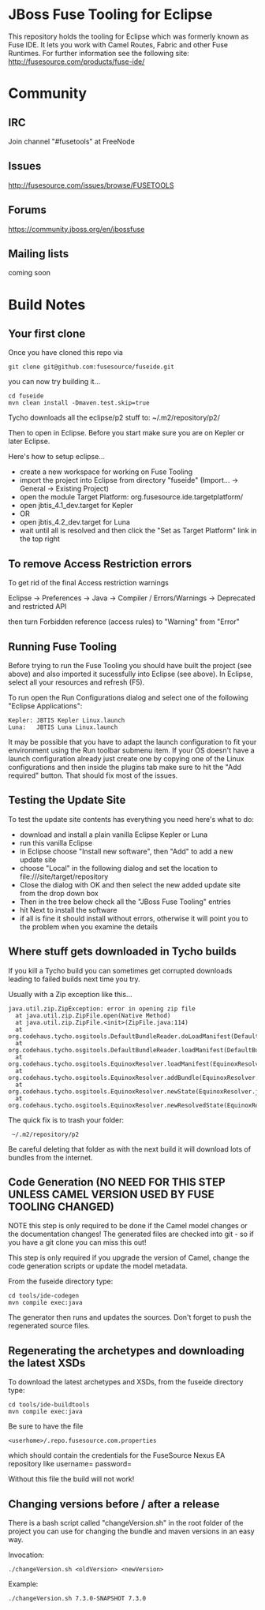 JBoss Fuse Tooling for Eclipse
================

This repository holds the tooling for Eclipse which was formerly known as Fuse IDE. It lets you work with Camel Routes, Fabric and other Fuse Runtimes.
For further information see the following site: http://fusesource.com/products/fuse-ide/

Community
================

IRC
----------------
Join channel "#fusetools" at FreeNode

Issues
----------------
http://fusesource.com/issues/browse/FUSETOOLS

Forums
----------------
https://community.jboss.org/en/jbossfuse

Mailing lists
----------------
coming soon



Build Notes
================

Your first clone
----------------
Once you have cloned this repo via

    git clone git@github.com:fusesource/fuseide.git
    
you can now try building it...

    cd fuseide
    mvn clean install -Dmaven.test.skip=true

Tycho downloads all the eclipse/p2 stuff to: ~/.m2/repository/p2/

Then to open in Eclipse. Before you start make sure you are on Kepler or later Eclipse.

Here's how to setup eclipse...

* create a new workspace for working on Fuse Tooling
* import the project into Eclipse from directory "fuseide" (Import... -> General -> Existing Project)
* open the module Target Platform: org.fusesource.ide.targetplatform/
* open jbtis_4.1_dev.target for Kepler
* OR
* open jbtis_4.2_dev.target for Luna
* wait until all is resolved and then click the "Set as Target Platform" link in the top right


To remove Access Restriction errors
-----------------------------------
To get rid of the final Access restriction warnings

  Eclipse -> Preferences -> Java -> Compiler / Errors/Warnings -> Deprecated and restricted API

then turn Forbidden reference (access rules) to "Warning" from "Error"


Running Fuse Tooling
----------------

Before trying to run the Fuse Tooling you should have built the project (see above) and also imported it sucessfully into Eclipse (see above). 
In Eclipse, select all your resources and refresh (F5).

To run open the Run Configurations dialog and select one of the following "Eclipse Applications":

    Kepler: JBTIS Kepler Linux.launch
    Luna:   JBTIS Luna Linux.launch

It may be possible that you have to adapt the launch configuration to fit your environment using the Run toolbar submenu item. If your OS doesn't have a launch configuration already just create one by copying one of the Linux configurations and then inside the plugins tab make sure to hit the "Add required" button. That should fix most of the issues.


Testing the Update Site
----------------

To test the update site contents has everything you need here's what to do:

* download and install a plain vanilla Eclipse Kepler or Luna 
* run this vanilla Eclipse
* in Eclipse choose "Install new software", then "Add" to add a new update site
* choose "Local" in the following dialog and set the location to file://<your path to fuseide>/site/target/repository
* Close the dialog with OK and then select the new added update site from the drop down box
* Then in the tree below check all the "JBoss Fuse Tooling" entries
* hit Next to install the software
* if all is fine it should install without errors, otherwise it will point you to the problem when you examine the details


Where stuff gets downloaded in Tycho builds
----------------

If you kill a Tycho build you can sometimes get corrupted downloads leading to failed builds next time you try.

Usually with a Zip exception like this...

    java.util.zip.ZipException: error in opening zip file
      at java.util.zip.ZipFile.open(Native Method)
      at java.util.zip.ZipFile.<init>(ZipFile.java:114)
      at org.codehaus.tycho.osgitools.DefaultBundleReader.doLoadManifest(DefaultBundleReader.java:85)
      at org.codehaus.tycho.osgitools.DefaultBundleReader.loadManifest(DefaultBundleReader.java:47)
      at org.codehaus.tycho.osgitools.EquinoxResolver.loadManifest(EquinoxResolver.java:199)
      at org.codehaus.tycho.osgitools.EquinoxResolver.addBundle(EquinoxResolver.java:175)
      at org.codehaus.tycho.osgitools.EquinoxResolver.newState(EquinoxResolver.java:157)
      at org.codehaus.tycho.osgitools.EquinoxResolver.newResolvedState(EquinoxResolver.java:52)

The quick fix is to trash your folder:
    
     ~/.m2/repository/p2

Be careful deleting that folder as with the next build it will download lots of bundles from the internet.


Code Generation (NO NEED FOR THIS STEP UNLESS CAMEL VERSION USED BY FUSE TOOLING CHANGED)
----------------

NOTE this step is only required to be done if the Camel model changes or the documentation changes!
The generated files are checked into git - so if you have a git clone you can miss this out!

This step is only required if you upgrade the version of Camel, change the code generation scripts or update the model metadata.

From the fuseide directory type:

    cd tools/ide-codegen
    mvn compile exec:java

The generator then runs and updates the sources. Don't forget to push the regenerated source files.


Regenerating the archetypes and downloading the latest XSDs
----------------

To download the latest archetypes and XSDs, from the fuseide directory type:

    cd tools/ide-buildtools
    mvn compile exec:java

Be sure to have the file 

    <userhome>/.repo.fusesource.com.properties

which should contain the credentials for the FuseSource Nexus EA repository like
    username=<your login>
    password=<your password>

Without this file the build will not work!


Changing versions before / after a release
----------------

There is a bash script called "changeVersion.sh" in the root folder of the project you can use for changing the bundle and maven versions in an easy way.

Invocation:

    ./changeVersion.sh <oldVersion> <newVersion>
    

Example:

    ./changeVersion.sh 7.3.0-SNAPSHOT 7.3.0
    

